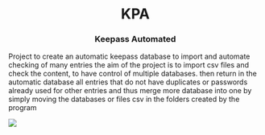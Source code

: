 <h1 align = 'Center'> KPA </h1>
<h3 align = 'Center'> Keepass Automated</h3>

Project to create an automatic keepass database to import and automate checking of many entries
the aim of the project is to import csv files and check the content, to have control of multiple databases.
then return in the automatic database all entries that do not have duplicates or passwords already used for other entries and thus merge more
database into one by simply moving the databases or files
csv in the folders created by the program


<img src="https://upload.wikimedia.org/wikipedia/commons/thumb/0/07/KeePass_Logo_%282016%29.svg/180px-KeePass_Logo_%282016%29.svg.png" style="vertical-align:center"></img>
